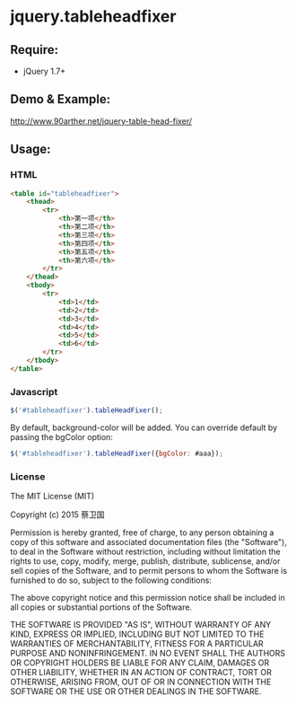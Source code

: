# jquery.tableheadfixer


## Require:
* jQuery 1.7+

## Demo & Example:
<http://www.90arther.net/jquery-table-head-fixer/>

## Usage:

### HTML
```html
<table id="tableheadfixer">
    <thead>
        <tr>
            <th>第一项</th>
            <th>第二项</th>
            <th>第三项</th>
            <th>第四项</th>
            <th>第五项</th>
            <th>第六项</th>
        </tr>
    </thead>
    <tbody>
        <tr>
            <td>1</td>
            <td>2</td>
            <td>3</td>
            <td>4</td>
            <td>5</td>
            <td>6</td>
        </tr>
    </tbody>
</table>
```

### Javascript
```js
$('#tableheadfixer').tableHeadFixer();

```
By default, background-color will be added. You can override default by passing the bgColor option:
```js
$('#tableheadfixer').tableHeadFixer({bgColor: #aaa});

```

### License
The MIT License (MIT)

Copyright (c) 2015 蔡卫国

Permission is hereby granted, free of charge, to any person obtaining a copy
of this software and associated documentation files (the "Software"), to deal
in the Software without restriction, including without limitation the rights
to use, copy, modify, merge, publish, distribute, sublicense, and/or sell
copies of the Software, and to permit persons to whom the Software is
furnished to do so, subject to the following conditions:

The above copyright notice and this permission notice shall be included in all
copies or substantial portions of the Software.

THE SOFTWARE IS PROVIDED "AS IS", WITHOUT WARRANTY OF ANY KIND, EXPRESS OR
IMPLIED, INCLUDING BUT NOT LIMITED TO THE WARRANTIES OF MERCHANTABILITY,
FITNESS FOR A PARTICULAR PURPOSE AND NONINFRINGEMENT. IN NO EVENT SHALL THE
AUTHORS OR COPYRIGHT HOLDERS BE LIABLE FOR ANY CLAIM, DAMAGES OR OTHER
LIABILITY, WHETHER IN AN ACTION OF CONTRACT, TORT OR OTHERWISE, ARISING FROM,
OUT OF OR IN CONNECTION WITH THE SOFTWARE OR THE USE OR OTHER DEALINGS IN THE
SOFTWARE.


